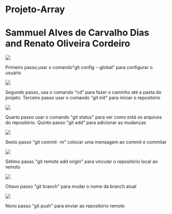 # Projeto-Array

<h1>Sammuel Alves de Carvalho Dias and Renato Oliveira Cordeiro</h1>
<img src="https://github.com/user-attachments/assets/1cfe6428-f779-443b-aa90-81546c44c62f">
<p>Primeiro passo,usar o comando"git config --global" para configurar o usuário</p>
<img src="https://github.com/user-attachments/assets/0eff2440-b655-4f67-959e-be716037dfbf">
<p>Segundo passo, usa o comando "cd" para fazer o caminho até a pasta do projeto. Terceiro passo usar o comando "git init" para iniciar o repositório </p>
<img src="https://github.com/user-attachments/assets/30bf992c-11fc-4277-9e61-82941c1ad528">
<p>Quarto passo usar o comando "git status" para ver como está os arquivos do repositório. Quinto passo "git add" para adicionar as mudanças</p>
<img src="https://github.com/user-attachments/assets/1cb4f41d-ad1f-4d34-bd3e-8bd9e213032c">
<p>Sexto passo "git commit -m" colocar uma mensagem ao commit e commitar</p>
<img src="https://github.com/user-attachments/assets/eccee619-f77c-4c7e-9aec-73ad976347f8">
<p>Sétimo passo "git remote add origin" para vincular o repositório local ao remoto</p>
<img src="https://github.com/user-attachments/assets/86fe1cdc-ffdd-47fc-934b-b0682569442b">
<p>Oitavo passo "git branch" para mudar o nome da branch atual</p>
<img src="https://github.com/user-attachments/assets/b6f83d72-1c82-4691-8fe7-1737e0b1a74c">
<p>Nono passo "git push" para enviar ao repositório remoto</p>
